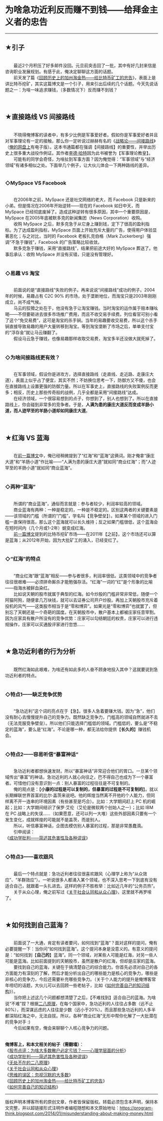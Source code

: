 # 为啥急功近利反而赚不到钱——给拜金主义者的忠告 

-----

<div class="post-body entry-content">
<h2>★引子</h2><br/>
　　最近2个月积压了好多邮件没回。元旦前突击回了一批，其中有好几封来信是咨询职业发展规划。有感于此，俺决定聊聊这方面的话题。<br/>
　　前天发了篇《<a href="../../2013/12/gold-rush-vs-bitcoin-fever.md">回顾历史上的加州淘金热——给比特币矿工的忠告</a>》，表面上是讲比特币挖矿，其实这篇博文是一个引子，用来引出后续的几个话题。今天先说话题之一：为啥一味追求赚钱，（多数情况下）反而赚不到钱？<br/>
<a name="more"></a><br/>
<br/>
<h2>★直接路线 VS 间接路线</h2><br/>
　　不晓得俺博客的读者中，有多少比例是军事爱好者。假如你是军事爱好者并且对军事理论有一定的接触，那么你一定听说过赫赫有名的《<a href="https://docs.google.com/document/d/1i_rSCi-zhlSUT0r4NRV7nq_nPxVFbE6ZG6oplk46lFs/" target="_blank">战略论——间接路线</a>》（<a href="https://github.com/programthink/books" target="_blank">俺的网盘上</a>有电子版）。这本书通篇都在强调【间接路线】的重要性，并举出历史上很多重大战役作例证。其作者<a href="https://en.wikipedia.org/wiki/B._H._Liddell_Hart" rel="nofollow" target="_blank">李德·哈特</a>因为此书被誉为【军事理论教皇】。<br/>
　　可能有的同学会奇怪，为啥扯到军事方面？因为俺觉得：“军事领域”与“经济领域”有诸多相似之处。下面举几个例子，让大伙儿体会一下两种路线的差异。<br/>
<br/>
<h3>◇MySpace VS Facebook</h3><br/>
　　在2006年之前，MySpace 还是社交网络的老大，而 Facebook 只是新来的小弟。但是情况在2006年开始逆转——现在的 Facebook 如日中天，而 MySpace 已经彻底废掉了。造成这种逆转有很多原因，其中一个重要原因是，MySpace 在2005年底被默多克的新闻集团（News Corporation）收购。<br/>
　　收购 MySpace 之后，默多克急于从它身上赚到钱，定下了很高的盈利指标。为了达成盈利指标，MySpace 页面上开始充斥大量的广告，使得用户体验显著恶化；与之对比，当时的 Facebook 老板扎克伯格（Mark Zuckerberg）强调“不急于赚钱”，Facebook 的广告策略比较收敛。<br/>
　　默多克急于赚钱，采用“直接路线”，结果把前途大好的 MySpace 葬送了。他事后承认：收购 MySpace 并没有买错，只是没有管理好。<br/>
<br/>
<h3>◇易趣 VS 淘宝</h3><br/>
　　前面说的是“直接路线”失败的例子。再来说说“间接路线”成功的例子。2004年的时候，易趣占有 C2C 90% 的市场，处于垄断地位，而淘宝只是2003年刚刚成立，尚不成气候。<br/>
　　马云的狡猾之处在于，他没有急于让淘宝赚钱。当时淘宝的运作属于赔本赚吆喝——不但要砸进去很多市场推广费用，而且不收交易手续费。列位看官可别小看了这个“免交易费”，这可是淘宝的杀手锏。当年的易趣要收交易费，所以这个杀手锏直接导致易趣的用户大量转移到淘宝。等到淘宝垄断了市场之后，单单支付宝的“浮存金”就让马云赚翻了。<br/>
　　假设马云急于赚钱，也像易趣那样收取交易费，淘宝多半还没做大就死掉了。<br/>
<br/>
<h3>◇为啥间接路线更有效？</h3><br/>
　　在军事领域，假设你是进攻方，选择直接路线（走直线、走近路、走康庄大道），表面上似乎占了便宜，其实不然；不妨换位思考一下，防御方又不傻，也会在直接路线上设置更强的防御力量。所以在军事史上，直接路线的失败案例反而更多；相反，历史上那些传奇般的战例，几乎全都是采用“间接路线”达成。<br/>
　　在经济领域，一个很容易想到的点子，你想到了，别人也想到了。所以在直接路线上，你会碰到非常多的竞争者。于是，<b>人满为患的康庄大道反而变成羊肠小道，而人迹罕至的羊肠小道却如同康庄大道</b>。<br/>
<br/>
<br/>
<h2>★红海 VS 蓝海</h2><br/>
　　在<a href="../../2013/12/gold-rush-vs-bitcoin-fever.md">前一篇博文</a>中，俺已经稍微提到了“红海”和“蓝海”这俩词。刚才俺拿“康庄大道”和“羊肠小道”作比喻——“人满为患的康庄大道”就如同“商业红海”；而“人迹罕至的羊肠小道”就如同“商业蓝海”。<br/>
<br/>
<h3>◇两种“蓝海”</h3><br/>
　　所谓的“商业蓝海”，通俗而言就是：参与者较少，利润率较高的领域。<br/>
　　商业蓝海有两种：一种是稳定的，一种是不稳定的。区别这两者的关键要素是——该领域的门槛（所谓的“门槛”，学名叫【竞争壁垒】）。如果某个领域的进入门槛一直保持很高，那么这个蓝海就可以长久维持；反之如果门槛很低，这个蓝海会在短时间内（几个月或1-2年）蜕变成红海。<br/>
　　<a href="../../2013/12/gold-rush-vs-bitcoin-fever.md">前一篇博文</a>提到的比特币挖矿市场——在2011年【之前】，这个市场还可以算是蓝海；从2012年开始，因为大批矿工的涌入，已经变红了。<br/>
<br/>
<h3>◇“红海”的特点</h3><br/>
　　“商业红海”跟“蓝海”相反——参与者很多，利润率很低。这类领域中的竞争者往往很艰难——必须拼命厮杀才能勉强存活。“红海”一词的“红”是个形象的比喻——指海水被鲜血染红。<br/>
　　比如说天朝的股市就属于典型的红海。如今炒股的门槛非常非常低，随便一个阿猫阿狗，随便拿几万块钱，就可以去证券公司开户炒股。再加上天朝股市充斥着投机的风气——这类股市相当于是“零和博弈”。如果光是“零和博弈”也就罢了，但别忘了天朝还是一个奇葩的国度。在天朝股市中，散户基本上都被庄家任意宰割。因为庄家具有散户所没有的竞争优势：庄家可以勾结朝廷的权贵，庄家可以进行违规操作，庄家可以买通股评家进行忽悠......<br/>
<br/>
<br/>
<h2>★急功近利者的行为分析</h2><br/>
　　既然红海如此艰难，为啥还有如此多的人奋不顾身地投入其中？这就要说到急功近利者的特点。<br/>
<br/>
<h3>◇特点1——缺乏竞争优势</h3><br/>
　　“急功近利”这个词的亮点在于【急】。很多人急着要赚大钱。因为“急”，他们没有耐心去慢慢提升自己的竞争力。既然缺乏竞争力，门槛高的领域自然就进不去（无法克服竞争壁垒）。所以他们只能选择门槛低的领域。门槛低的，要么是“不稳定的蓝海”，要么是“红海”。不论是哪一种，都无法给你提供【<b>长久的</b>】赚钱机会。<br/>
<br/>
<h3>◇特点2——容易听信“暴富神话”</h3><br/>
　　急功近利者都想快速发财。所以“暴富神话”非常迎合他们的胃口。一旦某个领域传出“暴富”的神话，急功近利的人就心向往之，巴不得自己也成为下一个暴富者。可惜他们没有意识到一点：别人暴富的过程往往是不可复制的。<br/>
　　俺的观点是：【<b>小康的过程是可以复制的，但暴富的过程是不可复制的</b>】。就以长期蝉联世界首富的比尔·盖茨来说吧。他的辉煌当然离不开他的个人能力，但同样离不开一连串的环境因素（有些甚至是巧合）。比如：大学期间赶上 PC 机的崛起；比如：大学期间结识了保罗·艾伦（艾伦是微软两个创始人之一）；比如 IBM 在 PC 战略上的失误......（如果愿意，还可以列一大堆）这些外部因素只要有一个发生变化，成就辉煌的可能就不是盖茨，而是别人。<br/>
　　所以，听信暴富神话，企图去模仿别人暴富的过程，那是非常愚蠢滴。<br/>
　　引申阅读：<br/>
《<a href="../../2015/06/The-Mythical-Theories-of-Success.md">成功学批判——简述其危害性及各种谬误</a>》<br/>
<br/>
<h3>◇特点3——喜欢跟风</h3><br/>
　　最后一个特点就是：急功近利者往往很喜欢跟风（心理学上称为“从众效应”、“羊群效应”）。一听说很多人都涌入某个领域，也不深入思考一下到底有没有适合自己，就跟着一头扎进去。这样的例子不胜枚举：比如近几年的“公务员热”。<br/>
　　关于从众心理，俺之前写过《<a href="https://program-think.blogspot.de/2010/05/about-social-proof.html">关于社会认同和从众心理</a>》，这里就不再罗嗦了。<br/>
<br/>
<br/>
<h2>★如何找到自己蓝海？</h2><br/>
　　前面说了一大通，肯定有读者要问，如何找到“蓝海”？面对这样的提问，俺有必要提醒一下：当你问“如何找到蓝海”。这个提问本身是没意义的。有意义的提问是：“如何找到【<b>自己的</b>】蓝海”。同一个领域，对某些人可能是红海，对另一些人可能是蓝海。比如前面提到的天朝股市，虽然是散户的红海，但却是庄家的蓝海。<br/>
　　要找到自己的蓝海，关键在于搞清楚自己的综合能力。你首先必须对自己的各方面能力有深刻的了解，然后才能分析出自己的哪些能力是核心的竞争力，哪些是非核心的竞争力，今后还需要补充哪些竞争力。（关于个人能力的提升是俺博客常年唠叨的话题，大伙儿可以去回顾一些老帖子，比如《<a href="../../2013/09/knowledge-structure.md">如何完善自己的知识结构</a>》）。<br/>
　　当你把上述这几个问题都想清楚了之后，【不难找到】适合自己的蓝海。为啥说“不难”捏？根据<a href="../../2009/02/80-20-principle-0-overview.md">二八原理</a>，在每个国家中，急功近利的人往往占多数（远不止80%），而深谋远虑的人往往是少数（远小于20%）。而且那些急功近利的人多半都深陷红海之中，无法自拔。所以，各种“商业红海”无形中帮你化解了一大批潜在的竞争对手 :)<br/>
　　今后如果有空，俺会来聊聊个人核心竞争力的问题。<br/>
<br/>
<br/>
<b>俺博客上，和本文相关的帖子（需翻墙）</b>：<br/>
《<a href="../../2015/07/China-Stock-Market-Psychology.md">股市点评：为啥大多数散户必定亏钱？——心理学层面的分析</a>》<br/>
《<a href="../../2015/06/The-Mythical-Theories-of-Success.md">成功学批判——简述其危害性及各种谬误</a>》<br/>
《<a href="../../2009/02/80-20-principle-0-overview.md">无处不在的二八原理</a>》<br/>
《<a href="https://program-think.blogspot.de/2010/05/about-social-proof.html">关于社会认同和从众心理</a>》<br/>
《<a href="../../2010/07/silent-proof.md">思维的误区：忽视沉默的大多数</a>》<br/>
《<a href="../../2013/12/gold-rush-vs-bitcoin-fever.md">回顾历史上的加州淘金热——给比特币矿工的忠告</a>》<br/>
《<a href="../../2013/09/knowledge-structure.md">如何完善自己的知识结构</a>》
</div>


------------------------------------------------

版权声明本博客所有的原创文章，作者皆保留版权。转载必须包含本声明，保持本文完整，并以超链接形式注明作者编程随想和本文原始地址：https://program-think.blogspot.com/2014/01/misunderstanding-about-making-money.html
